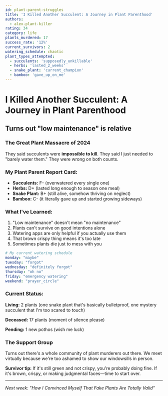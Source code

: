 ```yaml
---
id: plant-parent-struggles
title: 'I Killed Another Succulent: A Journey in Plant Parenthood'
authors:
  - alex-plant-killer
rating: 34
category: life
plants_murdered: 17
success_rate: '12%'
current_survivors: 2
watering_schedule: chaotic
plant_types_attempted:
  - succulents: 'supposedly_unkillable'
  - herbs: 'lasted_2_weeks'
  - snake_plant: 'current_champion'
  - bamboo: 'gave_up_on_me'
---
```


# I Killed Another Succulent: A Journey in Plant Parenthood

## Turns out "low maintenance" is relative

### The Great Plant Massacre of 2024

They said succulents were **impossible to kill**. They said I just needed to "barely water them." They were wrong on both counts.

### My Plant Parent Report Card:

- **Succulents:** F- (overwatered every single one)
- **Herbs:** D+ (lasted long enough to season one meal)
- **Snake Plant:** B+ (still alive, somehow thriving on neglect)
- **Bamboo:** C- (it literally gave up and started growing sideways)

### What I've Learned:

1. "Low maintenance" doesn't mean "no maintenance"
2. Plants can't survive on good intentions alone
3. Watering apps are only helpful if you actually use them
4. That brown crispy thing means it's too late
5. Sometimes plants die just to mess with you

```yaml
# My current watering schedule
monday: "maybe"
tuesday: "forgot"
wednesday: "definitely forgot"
thursday: "oh no"
friday: "emergency watering"
weekend: "prayer_circle"
```

### Current Status:

**Living:** 2 plants (one snake plant that's basically bulletproof, one mystery succulent that I'm too scared to touch)

**Deceased:** 17 plants (moment of silence please)

**Pending:** 1 new pothos (wish me luck)

### The Support Group

Turns out there's a whole community of plant murderers out there. We meet virtually because we're too ashamed to show our windowsills in person.

**Survivor tip:** If it's still green and not crispy, you're probably doing fine. If it's brown, crispy, or making judgmental faces—time to start over.

---

*Next week: "How I Convinced Myself That Fake Plants Are Totally Valid"*